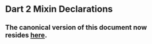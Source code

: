 # Dart 2 Mixin Declarations 

## The canonical version of this document now resides [here](https://github.com/dart-lang/language/blob/master/working/0006.%20Super-invocations%20in%20mixins/0007.%20Mixin%20declarations/lrhn-strawman.md).
